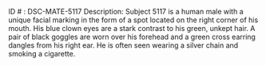 ID # : DSC-MATE-5117
Description: Subject 5117 is a human male with a unique facial marking in the form of a spot located on the right corner of his mouth. His blue clown eyes are a stark contrast to his green, unkept hair. A pair of black goggles are worn over his forehead and a green cross earring dangles from his right ear. He is often seen wearing a silver chain and smoking a cigarette.